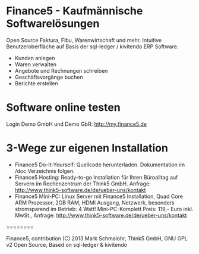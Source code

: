 Finance5 - Kaufmännische Softwarelösungen
========

Open Source Faktura, Fibu, Warenwirtschaft und mehr. Intuitive Benutzeroberfläche auf Basis der sql-ledger / kivitendo ERP Software. 

- Kunden anlegen
- Waren verwalten
- Angebote und Rechnungen schreiben
- Geschäftsvorgänge buchen
- Berichte erstellen

Software online testen
========
Login Demo GmbH und Demo GbR: http://my.finance5.de

3-Wege zur eigenen Installation
========
- Finance5 Do-It-Yourself: Quellcode herunterladen. Dokumentation im /doc Verzeichnis folgen.
- Finance5 Hosting: Ready-to-go Installation für Ihren Büroalltag auf Servern im Rechenzentrum der Think5 GmbH. Anfrage: http://www.think5-software.de/de/ueber-uns/kontakt
- Finance5 Mini-PC: Linux Server mit Finance5 Installation, Quad Core ARM Prozessor, 2GB RAM, HDMI Ausgang, Netzwerk, besonders stromsparend im Betrieb: 4 Watt! Mini-PC-Komplett Preis: 119,- Euro inkl. MwSt., Anfrage: http://www.think5-software.de/de/ueber-uns/kontakt

========

Finance5, 
contribution (C) 2013 Mark Schmalohr, Think5 GmbH, 
GNU GPL v2 Open Source, 
Based on sql-ledger & kivitendo
